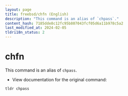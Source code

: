 ```yaml
---
layout: page
title: freebsd/chfn (English)
description: "This command is an alias of `chpass`."
content_hash: 7185dde8c12fc95b807043fcf05d6a11b978c5a2
last_modified_at: 2024-02-05
tldri18n_status: 2
---
```

# chfn

This command is an alias of `chpass`.

- View documentation for the original command:

`tldr chpass`
